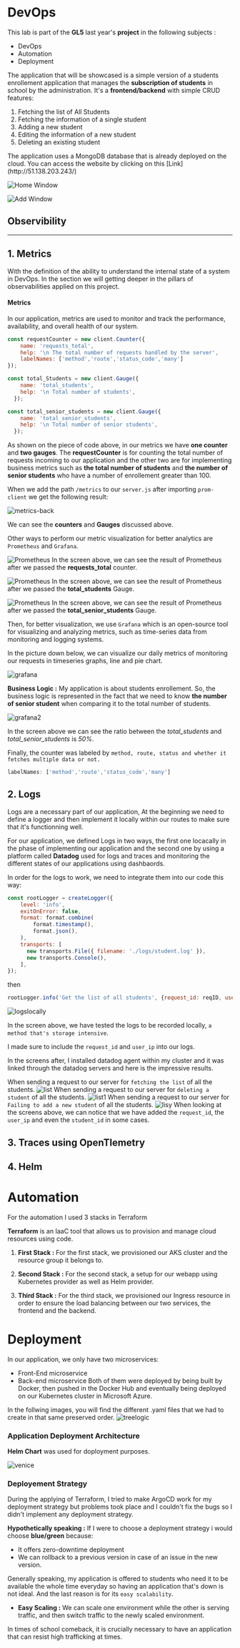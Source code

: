 # DevOps 
This lab is part of the __GL5__ last year's __project__ in the following subjects :
- DevOps
- Automation
- Deployment

The application that will be showcased is a simple version of a students enrollement application that manages the __subscription of students__ in school by the administration. It's a __frontend/backend__ with simple CRUD features:
<ol>
<li>Fetching the list of All Students</li>
<li>Fetching the information of a single student</li>
<li>Adding a new student</li>
<li>Editing the information of a new student</li>
<li>Deleting an existing student</li>
</ol>
The application uses a MongoDB database that is already deployed on the cloud. You can access the website by clicking on this [Link](http://51.138.203.243/)

![Home Window](screenshots/Screenshot_2023-01-17_11-09-11.png)

![Add Window](screenshots/Screenshot_2023-01-17_11-16-19.png)

## Observibility
***
## 1. Metrics

With the definition of the ability to understand the internal state of a system in DevOps. In the section we will getting deeper in the pillars of observabilities applied on this project. 

#### Metrics

In our application, metrics are used to monitor and track the performance, availability, and overall health of our system. 
```js
const requestCounter = new client.Counter({
    name: 'requests_total',
    help: '\n The total number of requests handled by the server',
    labelNames: ['method','route','status_code','many']
});

const total_Students = new client.Gauge({
    name: 'total_students',
    help: '\n Total number of students',
  });

const total_senior_students = new client.Gauge({
    name: 'total_senior_students',
    help: '\n Total number of senior students',
  });
```
As shown on the piece of code above, in our metrics we have __one counter__ and __two gauges__. The __requestCounter__ is for counting the total number of requests incoming to our application and the other two are for implementing business metrics such as __the total number of students__ and __the number of senior students__ who have a number of enrollement greater than 100.

When we add the path ``/metrics`` to our ``server.js`` after importing ``prom-client`` we get the following result: 

![metrics-back](screenshots/metrics.png)

We can see the __counters__ and __Gauges__ discussed above.

Other ways to perform our metric visualization for better analytics are ``Prometheus`` and ``Grafana``. 

![Prometheus](screenshots/requests_total.png)
In the screen above, we can see the result of Prometheus after we passed the __requests_total__ counter.

![Prometheus](screenshots/total_students.png)
In the screen above, we can see the result of Prometheus after we passed the __total_students__ Gauge.

![Prometheus](screenshots/senior_students.png)
In the screen above, we can see the result of Prometheus after we passed the __total_senior_students__ Gauge.

Then, for better visualization, we use ``Grafana`` which is an open-source tool for visualizing and analyzing metrics, such as time-series data from monitoring and logging systems.

In the picture down below, we can visualize our daily metrics of monitoring our requests in timeseries graphs, line and pie chart. 

![grafana](screenshots/grafana_first.png)

**Business Logic :** My application is about students enrollement. So, the business logic is represented in the fact that we need to know __the number of senior student__ when comparing it to the total number of students. 

![grafana2](screenshots/grafana_second.png)

In the screen above we can see the ratio between the *total_students* and *total_senior_students* is *50%*.

Finally, the counter was labeled by ``method, route, status and whether it fetches multiple data or not.``
```js
labelNames: ['method','route','status_code','many']
```

## 2. Logs

Logs are a necessary part of our application, 
At the beginning we need to define a logger and then implement it locally within our routes to make sure that it's functionning well.

For our application, we defined Logs in two ways, the first one locacally in the phase of implementing our application and the second one by using a platform called __Datadog__ used for logs and traces and monitoring the different states of our applications using dashbaords.

In order for the logs to work, we need to integrate them into our code this way:
```js
const rootLogger = createLogger({
    level: 'info',
    exitOnError: false,
    format: format.combine(
        format.timestamp(),
        format.json(),
    ),
    transports: [
      new transports.File({ filename: './logs/student.log' }),
      new transports.Console(),
    ],
});
```
then
```js
rootLogger.info('Get the list of all students', {request_id: reqID, user_ip: ip});
```

![logslocally](screenshots/logs_locally.png)

In the screen above, we have tested the logs to be recorded locally, ``a method that's storage intensive``. 

I made sure to include the ``request_id`` and ``user_ip`` into our logs.

In the screens after, I installed datadog agent within my cluster and it was linked through the datadog servers and here is the impressive results. 

When sending a request to our server for ``fetching the list`` of all the students.
![list](screenshots/log_all.png)
When sending a request to our server for ``deleting a student`` of all the students.
![list1](screenshots/delete_log.png)
When sending a request to our server for ``Failing to add a new student`` of all the students.
![lisy](screenshots/loffail.png)
When looking at the screens above, we can notice that we have added the ``request_id``, the ``user_ip`` and even the ``student_id`` in some cases.

## 3. Traces using OpenTlemetry 
## 4. Helm 

# Automation

For the automation I used 3 stacks in Terraform

__Terraform__ is an IaaC tool that allows us to provision and manage cloud resources using code.

1. __First Stack :__ For the first stack, we provisioned our AKS cluster and the resource group it belongs to.

2. __Second Stack :__ For the second stack, a setup for our webapp using Kubernetes provider as well as Helm provider.

3. __Third Stack :__ For the third stack, we provisioned our Ingress resource in order to ensure the load balancing between our two services, the frontend and the backend.

# Deployment

In our application, we only have two microservices:
- Front-End microservice
- Back-end microservice
Both of them were deployed by being built by Docker, then pushed in the Docker Hub and eventually being deployed on our Kubernetes cluster in Microsoft Azure.

In the follwing images, you will find the different .yaml files that we had to create in that same preserved order.
![treelogic](screenshots/tree.png)

### Application Deployment Architecture

__Helm Chart__ was used for doployment purposes.

![venice](screenshots/venice_bi.png)

### Deployement Strategy
During the applying of Terraform, I tried to make ArgoCD work for my deployment strategy but problems took place and I couldn't fix the bugs so I didn't implement any deployment strategy. 

__Hypothetically speaking :__ If I were to choose a deployment strategy i would choose __blue/green__ because:
- It offers zero-downtime deployment
- We can rollback to a previous version in case of an issue in the new version.

Generally speaking, my application is offered to students who need it to be available the whole time everyday so having an application that's down is not ideal. 
And the last reason is for its ``easy scalability``.

- __Easy Scaling :__ We can scale one environment while the other is serving traffic, and then switch traffic to the newly scaled environment. 

In times of school comeback, it is crucially necessary to have an application that can resist high trafficking at times. 
